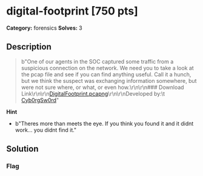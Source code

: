 # digital-footprint [750 pts]

**Category:** forensics
**Solves:** 3

## Description
>b"One of our agents in the SOC captured some traffic from a suspicious connection on the network. We need you to take a look at the pcap file and see if you can find anything useful. Call it a hunch, but we think the suspect was exchanging information somewhere, but were not sure where, or what, or even how.\r\n\r\n### Download Link\r\n\r\n[DigitalFootprint.pcapng](https://njit-jerseyctf.s3.us-east-1.amazonaws.com/digitalfootprint/digitalfootprint.pcapng?X-Amz-Algorithm=AWS4-HMAC-SHA256&X-Amz-Credential=AKIAUOXRGBUXGO462C4J%2F20240322%2Fus-east-1%2Fs3%2Faws4_request&X-Amz-Date=20240322T093644Z&X-Amz-Expires=604700&X-Amz-SignedHeaders=host&X-Amz-Signature=a5ee79483b8c9747b4f6ae566b0413d41027b928ecb69d730fdc2348125b426f)\r\n\r\nDeveloped by:\t [Cyb0rgSw0rd](https://github.com/AlfredSimpson)"

**Hint**
* b"Theres more than meets the eye. If you think you found it and it didnt work... you didnt find it."

## Solution

### Flag

